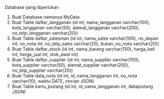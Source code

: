 Database yang diperlukan

1. Buat Database namanya MyData
2. Buat Table daftar_langganan (id int, nama_langganan varchar(100), kota_langganan varchar(50), alamat_langganan varchar(200), no_telp_langganan varchar(20))
3. Buat Table daftar_salesman (id int, nama_sales varchar(100), no_depan int, no_nota int, no_telp_sales varchar(20), bukan_no_nota varchar(20))
4. Buat Table daftar_stock (id int, nama_barang varchar(150), harga_beli int, harga_jual int, stok_awal int)
5. Buat Table daftar_supplier (id int, nama_supplier varchar(100), kota_supplier varchar(50), alamat_supplier varchar(200), no_telp_supplier varchar(20))
6. Buat Table data_nota (id int, id_nama_langganan int, no_nota varchar(10), waktu DATE, rincian JSON)
7. Buat Table kartu_piutang (id int, id_nama_langganan int, datapiutang JSON)
